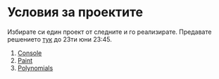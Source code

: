 # Условия за проектите

Избирате си един проект от следните и го реализирате. Предавате решението [тук](https://learn.fmi.uni-sofia.bg/mod/assign/view.php?id=122941) до 23ти юни 23:45.
1. [Console](./1-console/1-console.md)
2. [Paint](./2-paint/README.md)
3. [Polynomials](./3-polynomials/README.md)



